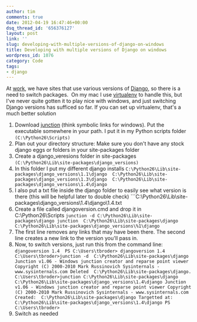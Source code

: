 ```yaml
---
author: tim
comments: true
date: 2012-04-19 16:47:46+00:00
dsq_thread_id: '656376127'
layout: post
link: ''
slug: developing-with-multiple-versions-of-django-on-windows
title: Developing with multiple versions of Django on windows
wordpress_id: 1076
category: Code
tags:
- django
---
```


At [work](https://www.alexanderinteractive.com/), we have sites that use
various versions of [Django](https://www.djangoproject.com/), so there is a
need to switch packages.  On my mac I use
[virtualenv](http://www.virtualenv.org/en/latest/index.html) to handle this,
but I've never quite gotten it to play nice with windows, and just switching
Django versions has sufficed so far. If you can set up virtualenv, that's a
much better solution

  1. Download [junction](http://technet.microsoft.com/en-us/sysinternals/bb896768) (think symbolic links for windows). Put the executable somewhere in your path. I put it in my Python scripts folder ```(C:\Python26\Scripts)```
  2. Plan out your directory structure: Make sure you don't have any stock django eggs or folders in your site-packages folder
  3. Create a django_veresions folder in site-packages ```(C:\Python26\Lib\site-packages\django_versions)```
  4. In this folder I put my different django installs 
	```
	C:\Python26\Lib\site-packages\django_versions\1.1\django 
	C:\Python26\Lib\site-packages\django_versions\1.3\django 
	C:\Python26\Lib\site-packages\django_versions\1.4\django 
	```
  5. I also put a txt file inside the django folder to easily see what version is there (this will be helpful later to double check) 
  	```C:\Python26\Lib\site-packages\django_versions\1.4\django\1.4.txt
  6. Create a file called djangoversion.cmd and drop it in C:\Python26\Scripts 	```junction -d C:\Python26\Lib\site-packages\django junction 
	C:\Python26\Lib\site-packages\django 
	C:\Python26\Lib\site-packages\django_versions\%1\django
	```
  7. The first line removes any links that may have been there. The second line creates a new link to the version you'll pass in.
  8. Now, to switch versions, just run this from the command line: 
	```
	djangoversion 1.4 
	PS C:\Users\tbroder> djangoversion 1.4 
	C:\Users\tbroder>junction -d 
	C:\Python26\Lib\site-packages\django Junction v1.06 - Windows junction creator and reparse point viewer Copyright (C) 2000-2010 Mark Russinovich Sysinternals - www.sysinternals.com Deleted 
	C:\Python26\Lib\site-packages\django. 
	C:\Users\tbroder>junction C:\Python26\Lib\site-packages\django 
	C:\Python26\Lib\site-packages\django_versions\1.4\django Junction v1.06 - Windows junction creator and reparse point viewer Copyright (C) 2000-2010 Mark Russinovich Sysinternals - www.sysinternals.com Created: 
	C:\Python26\Lib\site-packages\django Targetted at: 
	C:\Python26\Lib\site-packages\django_versions\1.4\django PS C:\Users\tbroder> 
	```
  9. Switch as needed
